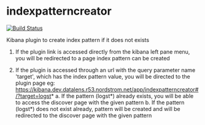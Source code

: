 # indexpatterncreator

[![Build Status](https://api.travis-ci.org/Nordstrom/indexpatterncreator.svg?branch=master)](https://travis-ci.org/Nordstrom/indexpatterncreator)

Kibana plugin to create index pattern if it does not exists

1. If the plugin link is accessed directly from the kibana left pane menu, you will be redirected to a page index pattern can be created

2. If the plugin is accessed through an url with the query parameter name 'target', which has the index pattern value, you will be directed to the plugin page
   eg: https://kibana.dev.datalens.r53.nordstrom.net/app/indexpatterncreator#/?target=logst*
   a. If the pattern (logst*) already exists, you will be able to access the discover page with the given pattern
   b. If the pattern (logst*) does not exist already, pattern will be created and will be redirected to the discover page with the given pattern

